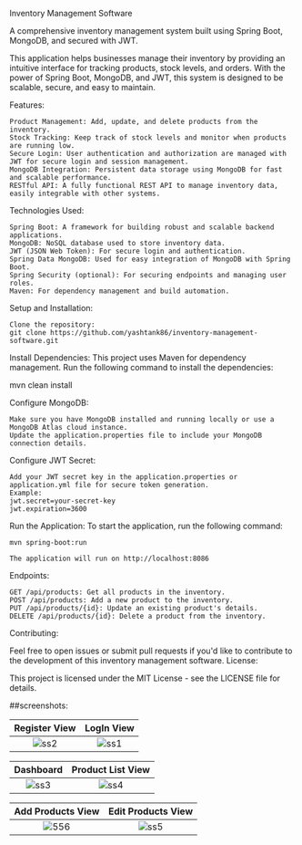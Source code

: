 Inventory Management Software

A comprehensive inventory management system built using Spring Boot, MongoDB, and secured with JWT.

This application helps businesses manage their inventory by providing an intuitive interface for tracking products, stock levels, and orders. With the power of Spring Boot, MongoDB, and JWT, this system is designed to be scalable, secure, and easy to maintain.

Features:

    Product Management: Add, update, and delete products from the inventory.
    Stock Tracking: Keep track of stock levels and monitor when products are running low.
    Secure Login: User authentication and authorization are managed with JWT for secure login and session management.
    MongoDB Integration: Persistent data storage using MongoDB for fast and scalable performance.
    RESTful API: A fully functional REST API to manage inventory data, easily integrable with other systems.

Technologies Used:

    Spring Boot: A framework for building robust and scalable backend applications.
    MongoDB: NoSQL database used to store inventory data.
    JWT (JSON Web Token): For secure login and authentication.
    Spring Data MongoDB: Used for easy integration of MongoDB with Spring Boot.
    Spring Security (optional): For securing endpoints and managing user roles.
    Maven: For dependency management and build automation.

Setup and Installation:

    Clone the repository:
    git clone https://github.com/yashtank86/inventory-management-software.git

Install Dependencies: This project uses Maven for dependency management. Run the following command to install the dependencies:

mvn clean install

Configure MongoDB:

    Make sure you have MongoDB installed and running locally or use a MongoDB Atlas cloud instance.
    Update the application.properties file to include your MongoDB connection details.
    
Configure JWT Secret:

    Add your JWT secret key in the application.properties or application.yml file for secure token generation.
    Example:
    jwt.secret=your-secret-key
    jwt.expiration=3600    

Run the Application: To start the application, run the following command:

    mvn spring-boot:run

    The application will run on http://localhost:8086

Endpoints:

    GET /api/products: Get all products in the inventory.
    POST /api/products: Add a new product to the inventory.
    PUT /api/products/{id}: Update an existing product's details.
    DELETE /api/products/{id}: Delete a product from the inventory.

Contributing:

Feel free to open issues or submit pull requests if you'd like to contribute to the development of this inventory management software.
License:

This project is licensed under the MIT License - see the LICENSE file for details.



##screenshots:

| Register View| LogIn View |
|:-:|:-:|
|![ss2](https://github.com/user-attachments/assets/b5a28a73-be36-4cd3-bb57-99425a91a443)|![ss1](https://github.com/user-attachments/assets/a830ae1c-db24-48c0-82d6-cb3f0819243f)|


| Dashboard | Product List View |
|:-:|:-:|
|![ss3](https://github.com/user-attachments/assets/0b716775-bb51-41b9-ab3e-7bc6477d5772)|![ss4](https://github.com/user-attachments/assets/017ced56-c154-4b5c-acb7-e0a6ab406de5)|

| Add Products View | Edit Products View |
|:-:|:-:|
|![556](https://github.com/user-attachments/assets/cd209a25-8fd1-43f2-addd-4f62e2694951)|![ss5](https://github.com/user-attachments/assets/cc2d1db5-0bfb-496b-8ae4-6ee09fdadd5c)|

 






